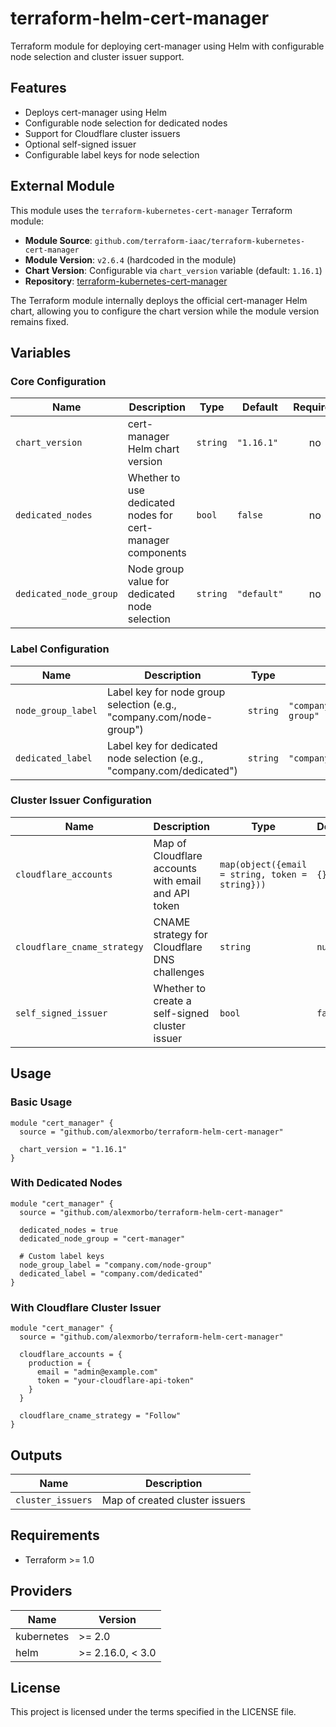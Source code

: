 # terraform-helm-cert-manager

Terraform module for deploying cert-manager using Helm with configurable node selection and cluster issuer support.

## Features

- Deploys cert-manager using Helm
- Configurable node selection for dedicated nodes
- Support for Cloudflare cluster issuers
- Optional self-signed issuer
- Configurable label keys for node selection

## External Module

This module uses the `terraform-kubernetes-cert-manager` Terraform module:

- **Module Source**: `github.com/terraform-iaac/terraform-kubernetes-cert-manager`
- **Module Version**: `v2.6.4` (hardcoded in the module)
- **Chart Version**: Configurable via `chart_version` variable (default: `1.16.1`)
- **Repository**: [terraform-kubernetes-cert-manager](https://github.com/terraform-iaac/terraform-kubernetes-cert-manager)

The Terraform module internally deploys the official cert-manager Helm chart, allowing you to configure the chart version while the module version remains fixed.

## Variables

### Core Configuration

| Name | Description | Type | Default | Required |
|------|-------------|------|---------|:--------:|
| `chart_version` | cert-manager Helm chart version | `string` | `"1.16.1"` | no |
| `dedicated_nodes` | Whether to use dedicated nodes for cert-manager components | `bool` | `false` | no |
| `dedicated_node_group` | Node group value for dedicated node selection | `string` | `"default"` | no |

### Label Configuration

| Name | Description | Type | Default | Required |
|------|-------------|------|---------|:--------:|
| `node_group_label` | Label key for node group selection (e.g., "company.com/node-group") | `string` | `"company.com/node-group"` | no |
| `dedicated_label` | Label key for dedicated node selection (e.g., "company.com/dedicated") | `string` | `"company.com/dedicated"` | no |

### Cluster Issuer Configuration

| Name | Description | Type | Default | Required |
|------|-------------|------|---------|:--------:|
| `cloudflare_accounts` | Map of Cloudflare accounts with email and API token | `map(object({email = string, token = string}))` | `{}` | no |
| `cloudflare_cname_strategy` | CNAME strategy for Cloudflare DNS challenges | `string` | `null` | no |
| `self_signed_issuer` | Whether to create a self-signed cluster issuer | `bool` | `false` | no |

## Usage

### Basic Usage

```hcl
module "cert_manager" {
  source = "github.com/alexmorbo/terraform-helm-cert-manager"

  chart_version = "1.16.1"
}
```

### With Dedicated Nodes

```hcl
module "cert_manager" {
  source = "github.com/alexmorbo/terraform-helm-cert-manager"

  dedicated_nodes = true
  dedicated_node_group = "cert-manager"

  # Custom label keys
  node_group_label = "company.com/node-group"
  dedicated_label = "company.com/dedicated"
}
```

### With Cloudflare Cluster Issuer

```hcl
module "cert_manager" {
  source = "github.com/alexmorbo/terraform-helm-cert-manager"

  cloudflare_accounts = {
    production = {
      email = "admin@example.com"
      token = "your-cloudflare-api-token"
    }
  }

  cloudflare_cname_strategy = "Follow"
}
```

## Outputs

| Name | Description |
|------|-------------|
| `cluster_issuers` | Map of created cluster issuers |

## Requirements

- Terraform >= 1.0

## Providers

| Name | Version |
|------|---------|
| kubernetes | >= 2.0 |
| helm | >= 2.16.0, < 3.0 |

## License

This project is licensed under the terms specified in the LICENSE file.
